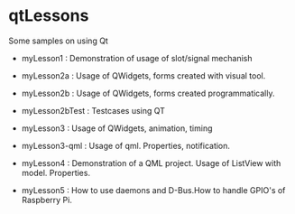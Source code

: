 # qtLessons

Some samples on using Qt

* myLesson1 : Demonstration of usage of slot/signal mechanish

* myLesson2a : Usage of QWidgets, forms created with visual tool.

* myLesson2b : Usage of QWidgets, forms created programmatically.

* myLesson2bTest : Testcases using QT

* myLesson3 : Usage of QWidgets, animation, timing

* myLesson3-qml : Usage of qml. Properties, notification.

* myLesson4 : Demonstration of a QML project. Usage of ListView with model. Properties.

* myLesson5 : How to use daemons and D-Bus.How to handle GPIO's of Raspberry Pi.


